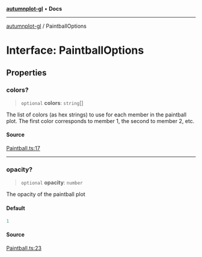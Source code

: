 [**autumnplot-gl**](../index.md) • **Docs**

***

[autumnplot-gl](../globals.md) / PaintballOptions

# Interface: PaintballOptions

## Properties

### colors?

> `optional` **colors**: `string`[]

The list of colors (as hex strings) to use for each member in the paintball plot. The first color corresponds to member 1, the second to member 2, etc.

#### Source

[Paintball.ts:17](https://github.com/tsupinie/autumnplot-gl/blob/f3c7a419dbb9b291dc2fc3e12d17fe6bae8ddba4/src/Paintball.ts#L17)

***

### opacity?

> `optional` **opacity**: `number`

The opacity of the paintball plot

#### Default

```ts
1
```

#### Source

[Paintball.ts:23](https://github.com/tsupinie/autumnplot-gl/blob/f3c7a419dbb9b291dc2fc3e12d17fe6bae8ddba4/src/Paintball.ts#L23)
